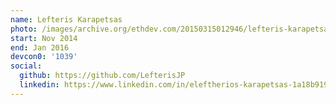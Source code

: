 ```yaml
---
name: Lefteris Karapetsas
photo: /images/archive.org/ethdev.com/20150315012946/lefteris-karapetsas.jpg
start: Nov 2014
end: Jan 2016
devcon0: '1039'
social:
  github: https://github.com/LefterisJP
  linkedin: https://www.linkedin.com/in/eleftherios-karapetsas-1a18b919/
---
```



